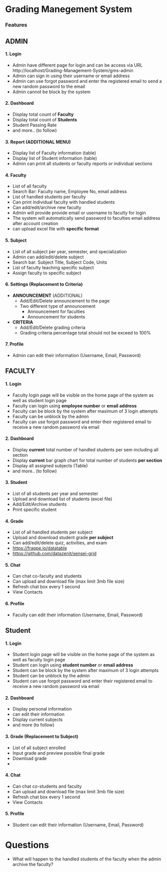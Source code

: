 # Grading Manegement System

### Features

## ADMIN
#### 1. Login 
- Admin have different page for login and can be access via URL http://localhost/Grading-Management-System/gms-admin
- Admin can sign in using their username or email address
- Admin can use forgot password and enter the registered email to send a new random password to the email
- Admin cannot be block by the system

#### 2. Dashboard
- Display total count of __Faculty__
- Display total count of __Students__
- Student Passing Rate
- and more.. (to follow)

#### 3. Report (ADDITIONAL MENU)
- Display list of Faculty information (table)
- Display list of Student information (table)
- Admin can print all students or faculty reports or individual sections

#### 4. Faculty
- List of all faculty
- Search Bar: Faculty name, Employee No, email address
- List of handled students per faculty
- Can print individual faculty with handled students
- Can add/edit/archive new faculty
- Admin will provide provide email or username to faculty for login
- The system will automatically send password to faculties email address after account creation
- can upload excel file with __specific format__


#### 5. Subject
- List of all subject per year, semester, and specialization
- Admin can add/edit/delete subject
- Search bar: Subject Title, Subject Code, Units
- List of faculty teaching specific subject
- Assign faculty to specific subject

#### 6. Settings (Replacement to Criteria)
- __ANNOUNCEMENT__ (ADDITIONAL)
    - Add/Edit/Delete announcement to the page
    - Two different type of announcement
        - Announcement for faculties
        - Announcement for students
- __CRITERIA__
    - Add/Edit/Delete grading criteria
    - Grading criteria percentage total should not be exceed to 100%

#### 7. Profile
- Admin can edit their information (Username, Email, Password)


## FACULTY
#### 1. Login
- Faculty login page will be visible on the home page of the system as well as student login page 
- Faculty can login using __employee number__ or __email address__
- Faculty can be block by the system after maximum of 3 login attempts
- Faculty can be unblock by the admin
- Faculty can use forgot password and enter their registered email to receive a new random password via email

#### 2. Dashboard
- Display __current__ total number of handled students per sem including all section
- Display __current__ bar graph chart for total number of students __per section__
- Display all assigned subjects (Table)
- and more.. (to follow)

#### 3. Student
- List of all students per year and semester
- Upload and download list of students (excel file)
- Add/Edit/Archive students
- Print specific student

#### 4. Grade
- List of all handled students per subject
- Upload and download student grade __per subject__
- Can add/edit/delete quiz, activities, and exam
- https://frappe.io/datatable
- https://github.com/datazenit/sensei-grid

#### 5. Chat
- Can chat co-faculty and students
- Can upload and download file (max limit 3mb file size)
- Refresh chat box every 1 second
- View Contacts

#### 6. Profile
- Faculty can edit their information (Username, Email, Password)

## Student
#### 1. Login
- Student login page will be visible on the home page of the system as well as faculty login page 
- Student can login using __student number__ or __email address__
- Student can be block by the system after maximum of 3 login attempts
- Student can be unblock by the admin
- Student can use forgot password and enter their registered email to receive a new random password via email

#### 2. Dashboard
- Display personal information
- can edit their information
- Display current subjects
- and more (to follow)

#### 3. Grade (Replacement to Subject)
- List of all subject enrolled
- Input grade and preview possible final grade
- Download grade
- 

#### 4. Chat
- Can chat co-students and faculty
- Can upload and download file (max limit 3mb file size)
- Refresh chat box every 1 second
- View Contacts

#### 5. Profile
- Student can edit their information (Username, Email, Password)


# Questions
- What will happen to the handled students of the faculty when the admin archive the faculty?
